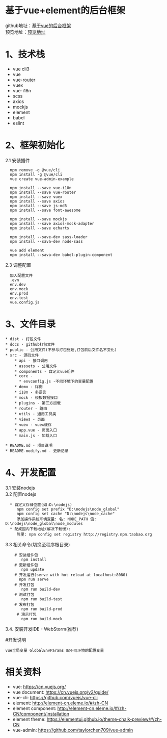 # 基于vue+element的后台框架
github地址：[基于vue的后台框架](https://github.com/xjc-opensource/vue-admin-example)  
预览地址：[预览地址](https://xjc-opensource.github.io/vue-admin-example/)

# 1、技术栈
 - vue cli3
 - vue
 - vue-router
 - vuex
 - vue-i18n
 - scss
 - axios
 - mockjs
 - element
 - babel
 - eslint
 
# 2、框架初始化
2.1 安装插件  
``` 
  npm remove -g @vue/cli
  npm install -g @vue/cli
  vue create vue-admin-example
  
  npm install --save vue-i18n
  npm install --save vue-router
  npm install --save vuex
  npm install --save axios
  npm install --save js-md5
  npm install --save font-awesome
  
  npm install --save mockjs 
  npm install --save axios-mock-adapter
  npm install --save echarts 
    
  npm install --save-dev sass-loader
  npm install --sava-dev node-sass 
  
  vue add element
  npm install --sava-dev babel-plugin-component

``` 

     
2.3 调整配置
``` 
  加入配置文件
  .evn
  env.dev
  env.mock
  env.prod
  env.test
  vue.config.js
``` 

# 3、文件目录
```
* dist - 打包文件
* docs - github打包文件
* public - 公用文件(不参与打包处理,打包前后文件名不变化)
* src - 源码文件
    * api - 接口调用
    * asssets - 公用文件
    * components - 自定义vue组件
    * core - 
      * envconfig.js -不同环境下的变量配置
    * demo - 样例
    * i18n - 多语言
    * mock - 模拟数据接口
    * plugins - 第三方加载
    * router - 路由
    * utils - 通用工具类
    * views - 页面
    * vuex - vuex缓存
    * app.vue - 页面入口
    * main.js - 加载入口
    
* README.md - 项目说明
* README-modify.md - 更新记录
```

# 4、开发配置
3.1 安装nodejs  
3.2 配置nodejs
``` 
  * 自定义存储位置(如:D:\nodejs)  
     npm config set prefix "D:\nodejs\node_global"  
     npm config set cache "D:\nodejs\node_cache"   
     添加操作系统环境变量: 名: NODE_PATH 值: D:\nodejs\node_global\node_modules
  * 配成国内下载地址(解决下载慢):  
     阿里: npm config set registry http://registry.npm.taobao.org
``` 
3.3 相关命令(切换至程序根目录)
``` 
    # 安装组件包 
       npm install
    # 更新组件包 
       npm update
    # 开发运行(serve with hot reload at localhost:8080)
      npm run serve
    # 开发打包
       npm run build-dev
    # 测试打包
       npm run build-test
    # 发布打包
       npm run build-prod
     # 演示打包
       npm run build-mock
```
3.4. 安装开发IDE - WebStorm(推荐)

#开发说明
~~~
vue全局变量 GlobalEnvParams 取不同环境的配置变量
~~~

# 相关资料
* vue: https://cn.vuejs.org/
* vue document: https://cn.vuejs.org/v2/guide/
* vue-cli: https://github.com/vuejs/vue-cli
* element: http://element-cn.eleme.io/#/zh-CN
* element component: http://element-cn.eleme.io/#/zh-CN/component/installation
* element theme: https://elementui.github.io/theme-chalk-preview/#/zh-CN
* vue-admin: https://github.com/taylorchen709/vue-admin
